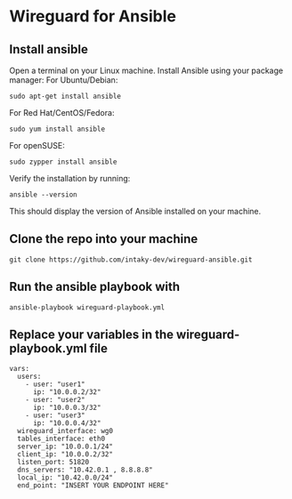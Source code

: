 # Wireguard for Ansible
## Install ansible
Open a terminal on your Linux machine.
Install Ansible using your package manager:
For Ubuntu/Debian: 
``` 
sudo apt-get install ansible 
```
For Red Hat/CentOS/Fedora: 
``` 
sudo yum install ansible 
```
For openSUSE: 
``` 
sudo zypper install ansible 
```
Verify the installation by running:
``` 
ansible --version 
```
This should display the version of Ansible installed on your machine.

## Clone the repo into your machine
``` 
git clone https://github.com/intaky-dev/wireguard-ansible.git 
```
## Run the ansible playbook with
``` 
ansible-playbook wireguard-playbook.yml 
```

## Replace your variables in the wireguard-playbook.yml file 
``` 
vars: 
  users: 
    - user: "user1"
      ip: "10.0.0.2/32"
    - user: "user2"
      ip: "10.0.0.3/32"
    - user: "user3"
      ip: "10.0.0.4/32"  
  wireguard_interface: wg0
  tables_interface: eth0
  server_ip: "10.0.0.1/24"
  client_ip: "10.0.0.2/32"
  listen_port: 51820
  dns_servers: "10.42.0.1 , 8.8.8.8"
  local_ip: "10.42.0.0/24"
  end_point: "INSERT YOUR ENDPOINT HERE" 
```  